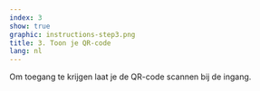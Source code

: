 ```yaml
---
index: 3
show: true
graphic: instructions-step3.png
title: 3. Toon je QR-code
lang: nl
---
```

Om toegang te krijgen laat je de QR-code scannen bij de ingang.
